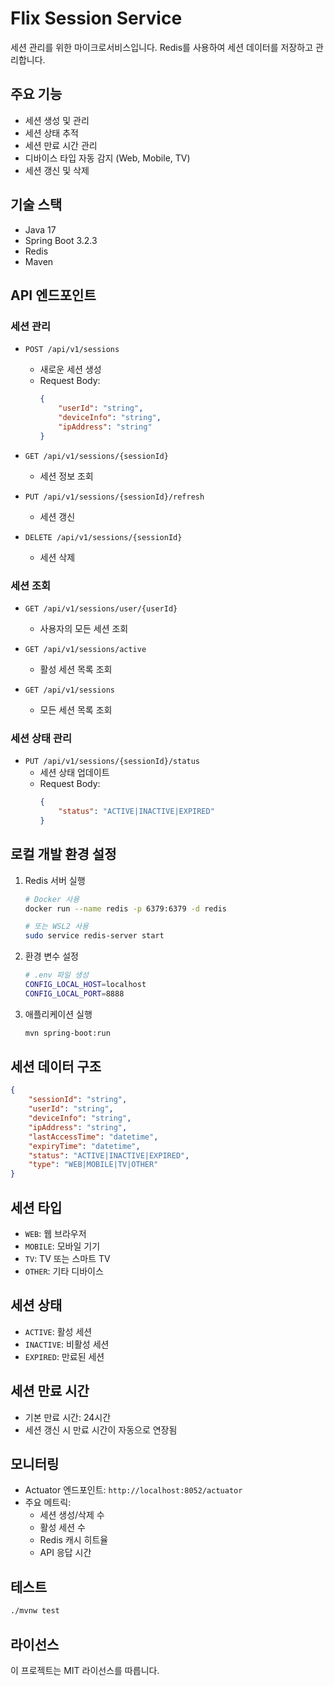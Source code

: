 # Flix Session Service

세션 관리를 위한 마이크로서비스입니다. Redis를 사용하여 세션 데이터를 저장하고 관리합니다.

## 주요 기능

-   세션 생성 및 관리
-   세션 상태 추적
-   세션 만료 시간 관리
-   디바이스 타입 자동 감지 (Web, Mobile, TV)
-   세션 갱신 및 삭제

## 기술 스택

-   Java 17
-   Spring Boot 3.2.3
-   Redis
-   Maven

## API 엔드포인트

### 세션 관리

-   `POST /api/v1/sessions`

    -   새로운 세션 생성
    -   Request Body:
        ```json
        {
            "userId": "string",
            "deviceInfo": "string",
            "ipAddress": "string"
        }
        ```

-   `GET /api/v1/sessions/{sessionId}`

    -   세션 정보 조회

-   `PUT /api/v1/sessions/{sessionId}/refresh`

    -   세션 갱신

-   `DELETE /api/v1/sessions/{sessionId}`
    -   세션 삭제

### 세션 조회

-   `GET /api/v1/sessions/user/{userId}`

    -   사용자의 모든 세션 조회

-   `GET /api/v1/sessions/active`

    -   활성 세션 목록 조회

-   `GET /api/v1/sessions`
    -   모든 세션 목록 조회

### 세션 상태 관리

-   `PUT /api/v1/sessions/{sessionId}/status`
    -   세션 상태 업데이트
    -   Request Body:
        ```json
        {
            "status": "ACTIVE|INACTIVE|EXPIRED"
        }
        ```

## 로컬 개발 환경 설정

1. Redis 서버 실행

    ```bash
    # Docker 사용
    docker run --name redis -p 6379:6379 -d redis

    # 또는 WSL2 사용
    sudo service redis-server start
    ```

2. 환경 변수 설정

    ```bash
    # .env 파일 생성
    CONFIG_LOCAL_HOST=localhost
    CONFIG_LOCAL_PORT=8888
    ```

3. 애플리케이션 실행
    ```bash
    mvn spring-boot:run
    ```

## 세션 데이터 구조

```json
{
    "sessionId": "string",
    "userId": "string",
    "deviceInfo": "string",
    "ipAddress": "string",
    "lastAccessTime": "datetime",
    "expiryTime": "datetime",
    "status": "ACTIVE|INACTIVE|EXPIRED",
    "type": "WEB|MOBILE|TV|OTHER"
}
```

## 세션 타입

-   `WEB`: 웹 브라우저
-   `MOBILE`: 모바일 기기
-   `TV`: TV 또는 스마트 TV
-   `OTHER`: 기타 디바이스

## 세션 상태

-   `ACTIVE`: 활성 세션
-   `INACTIVE`: 비활성 세션
-   `EXPIRED`: 만료된 세션

## 세션 만료 시간

-   기본 만료 시간: 24시간
-   세션 갱신 시 만료 시간이 자동으로 연장됨

## 모니터링

-   Actuator 엔드포인트: `http://localhost:8052/actuator`
-   주요 메트릭:
    -   세션 생성/삭제 수
    -   활성 세션 수
    -   Redis 캐시 히트율
    -   API 응답 시간

## 테스트

```bash
./mvnw test
```

## 라이선스

이 프로젝트는 MIT 라이선스를 따릅니다.
